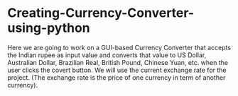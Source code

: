# Creating-Currency-Converter-using-python
Here we are going to work on a GUI-based Currency Converter that accepts the Indian rupee as input value and converts that value to US Dollar, Australian Dollar, Brazilian Real, British Pound, Chinese Yuan, etc. when the user clicks the covert button. We will use the current exchange rate for the project. (The exchange rate is the price of one currency in term of another currency).
